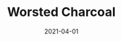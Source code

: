 ---
description: "Pattern%3A%20Worsted%20%7C%20Color%3A%20Charcoal%20%7C%20Width%3A%2054%u201D%20%7C%20Content%3A%2068%25%20Polyester%2C%2029%25%20Viscose%2C%203%25%20Cotton%20%7C%20Abrasion%3A%2050%2C000%20Double%20Rubs%20-%20Wyzenbeek%20Method%20%7C%20Repeat%3A%20n/a%20%7C%20Finish%3A%20INCASE%20by%20CRYPTON%20%7C%20Flammability%3A%20NFPA%20260%2C%20UFAC%20Class%201%2C%20CAL%20117%20%7C%20Applications%3A%20Contract%20/%20Hospitality%2C%20Residential%20%7C%20"
tags: 
  - "Lark Fontaine"
  - "Worsted"
  - "Textiles"
image_primary: "img/WorstedCharcoal_large.jpg"
href: "https://www.larkfontaine.com/collections/textiles/products/worsted-charcoal"
designer: "Lark Fontaine"
title: "Worsted Charcoal"
category: "Textiles"
subtitle: ""
manufacturer: "Lark Fontaine"
slug: "/manufacturers/lark-fontaine/textiles/lark-fontaine-worsted-charcoal"
date: "2021-04-01"
---